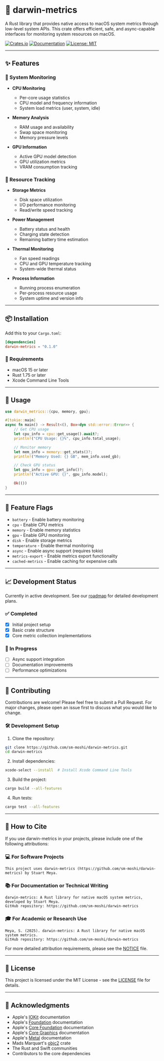 # 🦀 darwin-metrics

A Rust library that provides native access to macOS system metrics through low-level system APIs. This crate offers efficient, safe, and async-capable interfaces for monitoring system resources on macOS.

[![Crates.io](https://img.shields.io/crates/v/darwin-metrics.svg)](https://crates.io/crates/darwin-metrics)
[![Documentation](https://docs.rs/darwin-metrics/badge.svg)](https://docs.rs/darwin-metrics)
[![License: MIT](https://img.shields.io/badge/License-MIT-yellow.svg)](https://opensource.org/licenses/MIT)

---

## ✨ Features

### 🔄 System Monitoring

- **CPU Monitoring**
  - Per-core usage statistics
  - CPU model and frequency information
  - System load metrics (user, system, idle)

- **Memory Analysis**
  - RAM usage and availability
  - Swap space monitoring
  - Memory pressure levels

- **GPU Information**
  - Active GPU model detection
  - GPU utilization metrics
  - VRAM consumption tracking

### 💾 Resource Tracking

- **Storage Metrics**
  - Disk space utilization
  - I/O performance monitoring
  - Read/write speed tracking

- **Power Management**
  - Battery status and health
  - Charging state detection
  - Remaining battery time estimation

- **Thermal Monitoring**
  - Fan speed readings
  - CPU and GPU temperature tracking
  - System-wide thermal status

- **Process Information**
  - Running process enumeration
  - Per-process resource usage
  - System uptime and version info

---

## 📦 Installation

Add this to your `Cargo.toml`:

```toml
[dependencies]
darwin-metrics = "0.1.0"
```

### 🔧 Requirements

- macOS 15 or later
- Rust 1.75 or later
- Xcode Command Line Tools

---

## 🚀 Usage

```rust
use darwin_metrics::{cpu, memory, gpu};

#[tokio::main]
async fn main() -> Result<(), Box<dyn std::error::Error>> {
    // Get CPU usage
    let cpu_info = cpu::get_usage().await?;
    println!("CPU Usage: {}%", cpu_info.total_usage);

    // Monitor memory
    let mem_info = memory::get_stats()?;
    println!("Memory Used: {} GB", mem_info.used_gb);

    // Check GPU status
    let gpu_info = gpu::get_info()?;
    println!("Active GPU: {}", gpu_info.model);

    Ok(())
}
```

---

## 🎯 Feature Flags

- `battery` - Enable battery monitoring
- `cpu` - Enable CPU metrics
- `memory` - Enable memory statistics
- `gpu` - Enable GPU monitoring
- `disk` - Enable storage metrics
- `temperature` - Enable thermal monitoring
- `async` - Enable async support (requires tokio)
- `metrics-export` - Enable metrics export functionality
- `cached-metrics` - Enable caching for expensive calls

---

## 📈 Development Status

Currently in active development. See our [roadmap](docs/ROADMAP.md) for detailed development plans.

### ✅ Completed

- [x] Initial project setup
- [x] Basic crate structure
- [x] Core metric collection implementations

### 🚧 In Progress

- [ ] Async support integration
- [ ] Documentation improvements
- [ ] Performance optimizations

---

## 🤝 Contributing

Contributions are welcome! Please feel free to submit a Pull Request. For major changes, please open an issue first to discuss what you would like to change.

### 🛠️ Development Setup

1. Clone the repository:

```bash
git clone https://github.com/sm-moshi/darwin-metrics.git
cd darwin-metrics
```

2. Install dependencies:

```bash
xcode-select --install  # Install Xcode Command Line Tools
```

3. Build the project:

```bash
cargo build --all-features
```

4. Run tests:

```bash
cargo test --all-features
```

---

## 📝 How to Cite

If you use darwin-metrics in your projects, please include one of the following attributions:

### 💻 For Software Projects

```
This project uses darwin-metrics (https://github.com/sm-moshi/darwin-metrics) by Stuart Meya.
```

### 📚 For Documentation or Technical Writing

```
darwin-metrics: A Rust library for native macOS system metrics, developed by Stuart Meya.
GitHub repository: https://github.com/sm-moshi/darwin-metrics
```

### 🎓 For Academic or Research Use

```
Meya, S. (2025). darwin-metrics: A Rust library for native macOS system metrics.
GitHub repository: https://github.com/sm-moshi/darwin-metrics
```

For more detailed attribution requirements, please see the [NOTICE](NOTICE) file.

---

## 📄 License

This project is licensed under the MIT License - see the [LICENSE](LICENSE) file for details.

---

## 🙏 Acknowledgments

- Apple's [IOKit](https://developer.apple.com/documentation/iokit) documentation
- Apple's [Foundation](https://developer.apple.com/documentation/foundation) documentation
- Apple's [Core Foundation](https://developer.apple.com/documentation/corefoundation) documentation
- Apple's [Core Graphics](https://developer.apple.com/documentation/coregraphics) documentation
- Apple's [Metal](https://developer.apple.com/documentation/metal) documentation
- Mads Marquart's [objc2](https://github.com/mattn/objc2) crate
- The Rust and Swift communities
- Contributors to the core dependencies
